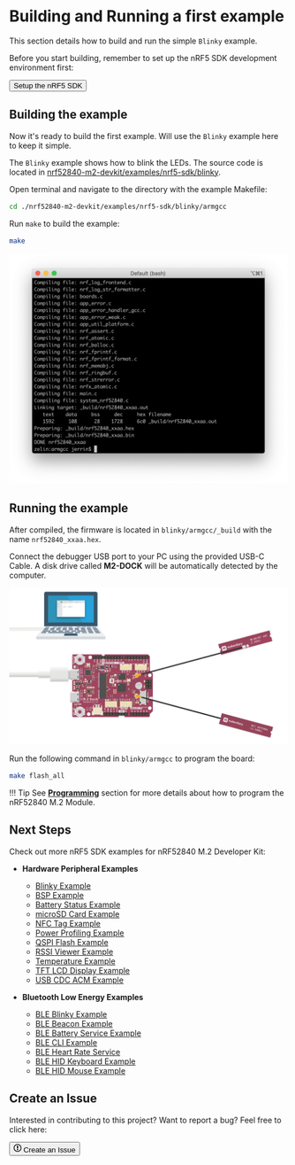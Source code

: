 # Building and Running a first example

This section details how to build and run the simple `Blinky` example.

Before you start building, remember to set up the nRF5 SDK development environment first:

<a href="../setup"><button class="md-tile md-tile--primary" style="width:auto;">Setup the nRF5 SDK</button></a>

## Building the example

Now it's ready to build the first example. Will use the `Blinky` example here to keep it simple. 

The `Blinky` example shows how to blink the LEDs. The source code is located in [nrf52840-m2-devkit/examples/nrf5-sdk/blinky](https://github.com/makerdiary/nrf52840-m2-devkit/tree/master/examples/nrf5-sdk/blinky).

Open terminal and navigate to the directory with the example Makefile:

``` sh
cd ./nrf52840-m2-devkit/examples/nrf5-sdk/blinky/armgcc
```

Run `make` to build the example:

``` sh
make
```

![](assets/images/build-blinky-example.webp)

## Running the example

After compiled, the firmware is located in `blinky/armgcc/_build` with the name `nrf52840_xxaa.hex`.

Connect the debugger USB port to your PC using the provided USB-C Cable. A disk drive called **M2-DOCK** will be automatically detected by the computer.

![](../assets/images/programming-firmware.webp)


Run the following command in `blinky/armgcc` to program the board:

``` sh
make flash_all
```

!!! Tip
	See **[Programming](../programming.md)** section for more details about how to program the nRF52840 M.2 Module.

## Next Steps

Check out more nRF5 SDK examples for nRF52840 M.2 Developer Kit:

* **Hardware Peripheral Examples**
    - [Blinky Example](examples/blinky.md)
	- [BSP Example](examples/bsp.md)
	- [Battery Status Example](examples/battery.md)
	- [microSD Card Example](examples/microsd.md)
	- [NFC Tag Example](examples/nfc.md)
	- [Power Profiling Example](examples/power-profiling.md)
	- [QSPI Flash Example](examples/qspi.md)
	- [RSSI Viewer Example](examples/rssi-viewer.md)
	- [Temperature Example](examples/temperature.md)
	- [TFT LCD Display Example](examples/tft-lcd.md)
	- [USB CDC ACM Example](examples/usb-cdc-acm.md)

* **Bluetooth Low Energy Examples**

	- [BLE Blinky Example](examples/ble-blinky.md)
	- [BLE Beacon Example](examples/ble-beacon.md)
	- [BLE Battery Service Example](examples/ble-bas.md)
	- [BLE CLI Example](examples/ble-cli.md)
	- [BLE Heart Rate Service](examples/ble-hrs.md)
	- [BLE HID Keyboard Example](examples/ble-hids-keyboard.md)
	- [BLE HID Mouse Example](examples/ble-hids-mouse.md)

## Create an Issue

Interested in contributing to this project? Want to report a bug? Feel free to click here:

<a href="https://github.com/makerdiary/nrf52840-m2-devkit/issues/new?title=Building%20nRF5%20SDK%20Blinky:%20%3Ctitle%3E"><button class="md-tile md-tile--primary"><svg xmlns="http://www.w3.org/2000/svg" viewBox="0 0 14 16" width="14" height="16"><path fill-rule="evenodd" d="M7 2.3c3.14 0 5.7 2.56 5.7 5.7s-2.56 5.7-5.7 5.7A5.71 5.71 0 011.3 8c0-3.14 2.56-5.7 5.7-5.7zM7 1C3.14 1 0 4.14 0 8s3.14 7 7 7 7-3.14 7-7-3.14-7-7-7zm1 3H6v5h2V4zm0 6H6v2h2v-2z"></path></svg> Create an Issue</button></a>
